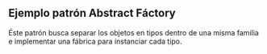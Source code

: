 ## Ejemplo patrón Abstract Fáctory

Éste patrón busca separar los objetos en tipos dentro de una misma familia e implementar una fábrica para instanciar cada tipo.
